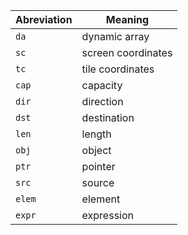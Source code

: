 
Abreviation | Meaning
----------- | -------
`da`        | dynamic array
`sc`        | screen coordinates
`tc`        | tile coordinates
`cap`       | capacity
`dir`       | direction
`dst`       | destination
`len`       | length
`obj`       | object
`ptr`       | pointer
`src`       | source
`elem`      | element
`expr`      | expression
